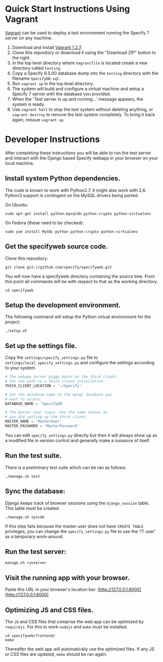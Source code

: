 Quick Start Instructions Using Vagrant
======================================

[Vagrant](http://www.vagrantup.com) can be used to deploy a test environment
running the Specify 7 server on any machine.

1. Download and install [Vagrant 1.2.7](http://downloads.vagrantup.com/tags/v1.2.7).
2. Clone this repository or download it using the "Download ZIP" button to the right.
3. In the top level directory where `Vagrantfile` is located create a new directory called `testing`.
4. Copy a Specify 6.5.00 database dump into the `testing` directory with the filename `SpecifyDB.sql`.
5. Run `vagrant up` in the top level directory.
6. The system will build and configure a virtual machine and setup a Specify 7 server
   with the database you provided.
7. When the 'Test server is up and running...' message appears, the system is ready.
8. Use `vagrant halt` to stop the test system without deleting anything, or
   `vagrant destroy` to remove the test system completely. To bring it back again,
   reissue `vagrant up`.



Developer Instructions
========================

After completing these instructions you will be able to run the test
server and interact with the Django based Specify webapp in your
browser on your local machine.


Install system Python dependencies.
-----------------------------------
The code is known to work with Python2.7. It might also work with
2.6. Python3 support is contingent on the MySQL drivers being ported.

On Ubuntu:

    sudo apt-get install python-mysqldb python-crypto python-virtualenv

On Fedora (these need to be checked):

    sudo yum install MySQL-python python-crypto python-virtualenv


Get the specifyweb source code.
----------------------------------
Clone this repository:

    git clone git://github.com/specify/specifyweb.git

You will now have a specifyweb directory containing the source
tree. From this point all commands will be with respect to that as the
working directory.

    cd specifyweb

Setup the development environment.
----------------------------------
The following command will setup the Python virtual environment for
the project:

    ./setup.sh

Set up the settings file.
-------------------------
Copy the `settings/specify_settings.py` file to `settings/local_specify_settings.py` and
configure the settings according to your system.

```python
# The webapp server piggy backs on the thick client.
# Set the path to a thick client installation.
THICK_CLIENT_LOCATION = '~/Specify'

# Set the database name to the mysql database you
# want to access.
DATABASE_NAME = 'SpecifyDB'

# The master user login. Use the same values as
# you did setting up the thick client.
MASTER_NAME = 'MasterUser'
MASTER_PASSWORD = 'MasterPassword'
```

You can edit `specify_settings.py` directly but then it will always show
up as a modified file in version control and generally make a nuisance
of itself.

Run the test suite.
-------------------
There is a preliminary test suite which can be ran as follows:

    ./manage.sh test

Sync the database:
------------------
Django keeps track of browser sessions using the `django_session` table. This table
must be created.

    ./manage.sh syncdb

If this step fails because the master user does not have `CREATE TABLE` privileges, you can
change the `specify_settings.py` file to use the 'IT user' as a temporary work-around.

Run the test server:
--------------------

    manage.sh runserver


Visit the running app with your browser.
----------------------------------------
Paste this URL in your browser's location bar:
[http://127.0.0.1:8000](http://127.0.0.1:8000)


Optimizing JS and CSS files.
----------------------------
The Js and CSS files that comprise the web app can be optimized by
`requirejs`. For this to work `nodejs` and `make` must be installed.

    cd specifyweb/frontend/
    make

Thereafter the web app will automatically use the optimized files. If
any JS or CSS files are updated, `make` should be ran again.
